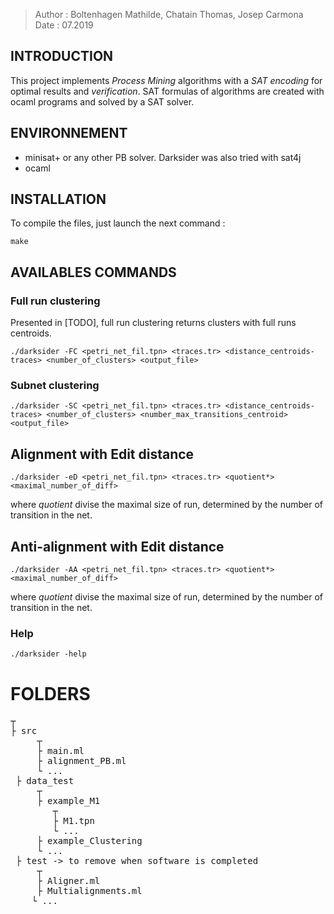 >Author : Boltenhagen Mathilde, Chatain Thomas, Josep Carmona <br>
>Date : 07.2019

## INTRODUCTION 

This project implements _Process Mining_ algorithms with a _SAT encoding_ for optimal results and _verification_. SAT formulas of algorithms are created with ocaml programs and solved by a SAT solver. 

## ENVIRONNEMENT 

- minisat+ or any other PB solver. Darksider was also tried with sat4j
- ocaml

## INSTALLATION

To compile the files, just launch the next command : 

 `make `

## AVAILABLES COMMANDS  

### Full run clustering  

Presented in [TODO], full run clustering returns clusters with full runs centroids. 

`./darksider -FC <petri_net_fil.tpn> <traces.tr> <distance_centroids-traces> <number_of_clusters> <output_file>`

### Subnet clustering 

`./darksider -SC <petri_net_fil.tpn> <traces.tr> <distance_centroids-traces> <number_of_clusters> <number_max_transitions_centroid> <output_file>`

## Alignment with Edit distance

`./darksider -eD <petri_net_fil.tpn> <traces.tr> <quotient*> <maximal_number_of_diff>`

where *quotient* divise the maximal size of run, determined by the number of transition in the net.

## Anti-alignment with Edit distance

`./darksider -AA <petri_net_fil.tpn> <traces.tr> <quotient*>  <maximal_number_of_diff>`

where *quotient* divise the maximal size of run, determined by the number of transition in the net.


### Help 
	
`./darksider -help `




# FOLDERS 
<pre>
┬  
├ src
     ┬  
     ├ main.ml
     ├ alignment_PB.ml
     └ ...
 ├ data_test
     ┬  
     ├ example_M1
        ┬
        ├ M1.tpn
        └ ...
     ├ example_Clustering
     └ ...
 ├ test -> to remove when software is completed 
     ┬  
     ├ Aligner.ml
     ├ Multialignments.ml
    └ ...
</pre>


